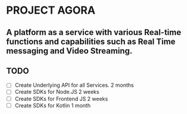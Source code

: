 # PROJECT AGORA

## A platform as a service with various Real-time functions and capabilities such as Real Time messaging and Video Streaming.

## TODO
- [ ] Create Underlying API for all Services. 2 months
- [ ] Create SDKs for Node.JS       2 weeks
- [ ] Create SDKs for Frontend JS   2 weeks
- [ ] Create SDKs for Kotlin        1 month
